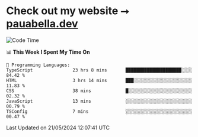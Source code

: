 # Check out my website ⭢ [pauabella.dev](https://pauabella.dev)

<!--START_SECTION:waka-->
![Code Time](http://img.shields.io/badge/Code%20Time-3%2C354%20hrs%202%20mins-blue)

📊 **This Week I Spent My Time On** 

```text
💬 Programming Languages: 
TypeScript               23 hrs 8 mins       █████████████████████░░░░   84.42 % 
HTML                     3 hrs 14 mins       ███░░░░░░░░░░░░░░░░░░░░░░   11.83 % 
CSS                      38 mins             █░░░░░░░░░░░░░░░░░░░░░░░░   02.32 % 
JavaScript               13 mins             ░░░░░░░░░░░░░░░░░░░░░░░░░   00.79 % 
TSConfig                 7 mins              ░░░░░░░░░░░░░░░░░░░░░░░░░   00.47 % 
```


 Last Updated on 21/05/2024 12:07:41 UTC
<!--END_SECTION:waka-->
